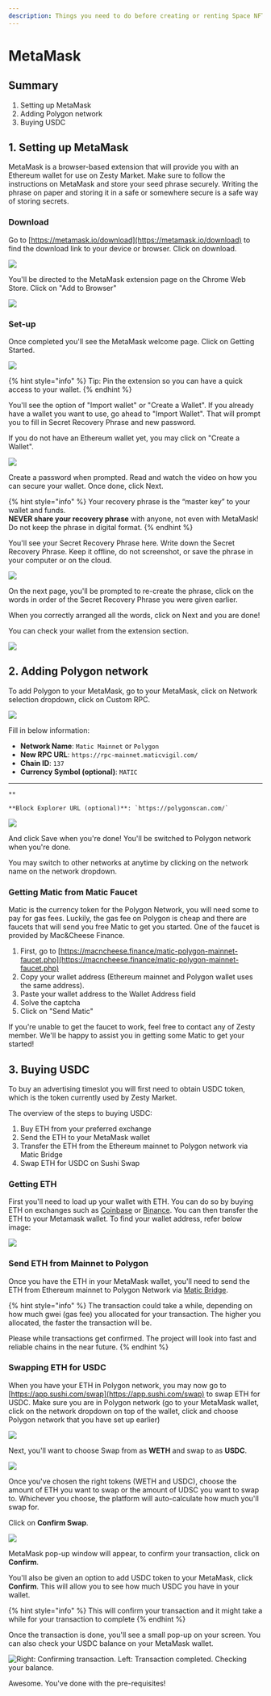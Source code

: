 ```yaml
---
description: Things you need to do before creating or renting Space NFT.
---
```


# MetaMask

## Summary

1. Setting up MetaMask
2. Adding Polygon network
3. Buying USDC

## 1. Setting up MetaMask

MetaMask is a browser-based extension that will provide you with an Ethereum wallet for use on Zesty Market. Make sure to follow the instructions on MetaMask and store your seed phrase securely. Writing the phrase on paper and storing it in a safe or somewhere secure is a safe way of storing secrets.

### Download

Go to [https://metamask.io/download](https://metamask.io/download) to find the download link to your device or browser. Click on download.

![](../.gitbook/assets/MM\_01\_Download.png)

You'll be directed to the MetaMask extension page on the Chrome Web Store. Click on "Add to Browser"

![](../.gitbook/assets/MM\_02\_extension.png)

### Set-up

Once completed you'll see the MetaMask welcome page. Click on Getting Started.

![](../.gitbook/assets/MM\_03\_GetStarted.png)

{% hint style="info" %}
Tip: Pin the extension so you can have a quick access to your wallet.
{% endhint %}

You'll see the option of "Import wallet" or "Create a Wallet". If you already have a wallet you want to use, go ahead to "Import Wallet". That will prompt you to fill in Secret Recovery Phrase and new password.

If you do not have an Ethereum wallet yet, you may click on "Create a Wallet".

![](../.gitbook/assets/MM\_04.1\_CreateNew.png)

Create a password when prompted. Read and watch the video on how you can secure your wallet. Once done, click Next.

{% hint style="info" %}
Your recovery phrase is the “master key” to your wallet and funds.\
**NEVER share your recovery phrase** with anyone, not even with MetaMask!\
Do not keep the phrase in digital format.
{% endhint %}

You'll see your Secret Recovery Phrase here. Write down the Secret Recovery Phrase. Keep it offline, do not screenshot, or save the phrase in your computer or on the cloud.

![](../.gitbook/assets/MM\_04.1\_CreateNew.png)

On the next page, you'll be prompted to re-create the phrase, click on the words in order of the Secret Recovery Phrase you were given earlier.

When you correctly arranged all the words, click on Next and you are done!

You can check your wallet from the extension section.

![](../.gitbook/assets/MM\_05\_DonePinned.png)

## 2. Adding Polygon network

To add Polygon to your MetaMask, go to your MetaMask, click on Network selection dropdown, click on Custom RPC.

![](../.gitbook/assets/Poly\_01.png)

Fill in below information:

* **Network Name**: `Matic Mainnet` or `Polygon`
* **New RPC URL**: `https://rpc-mainnet.maticvigil.com/`
* **Chain ID**: `137`
* **Currency Symbol (optional)**: `MATIC`
*   **    **

    **Block Explorer URL (optional)**: `https://polygonscan.com/`

![](../.gitbook/assets/Poly\_02.png)

And click Save when you're done! You'll be switched to Polygon network when you're done.

You may switch to other networks at anytime by clicking on the network name on the network dropdown.

### **Getting Matic from Matic Faucet**

Matic is the currency token for the Polygon Network, you will need some to pay for gas fees. Luckily, the gas fee on Polygon is cheap and there are faucets that will send you free Matic to get you started. One of the faucet is provided by Mac\&Cheese Finance.

1. First, go to [https://macncheese.finance/matic-polygon-mainnet-faucet.php](https://macncheese.finance/matic-polygon-mainnet-faucet.php)
2. Copy your wallet address (Ethereum mainnet and Polygon wallet uses the same address).
3. Paste your wallet address to the Wallet Address field
4. Solve the captcha
5. Click on "Send Matic"

If you're unable to get the faucet to work, feel free to contact any of Zesty member. We'll be happy to assist you in getting some Matic to get your started!

## 3. Buying USDC

To buy an advertising timeslot you will first need to obtain USDC token, which is the token currently used by Zesty Market.

The overview of the steps to buying USDC:

1. Buy ETH from your preferred exchange
2. Send the ETH to your MetaMask wallet
3. Transfer the ETH from the Ethereum mainnet to Polygon network via Matic Bridge
4. Swap ETH for USDC on Sushi Swap

### Getting ETH

First you'll need to load up your wallet with ETH. You can do so by buying ETH on exchanges such as [Coinbase](https://www.coinbase.com) or [Binance](https://www.binance.com/en). You can then transfer the ETH to your Metamask wallet. To find your wallet address, refer below image:

![](<../.gitbook/assets/01 Finding wallet account.png>)

### Send ETH from Mainnet to Polygon

Once you have the ETH in your MetaMask wallet, you'll need to send the ETH from Ethereum mainnet to Polygon Network via [Matic Bridge](https://wallet.matic.network/bridge/).

{% hint style="info" %}
The transaction could take a while, depending on how much gwei (gas fee) you allocated for your transaction. The higher you allocated, the faster the transaction will be.

Please while transactions get confirmed. The project will look into fast and reliable chains in the near future.
{% endhint %}

### Swapping ETH for USDC

When you have your ETH in Polygon network, you may now go to [https://app.sushi.com/swap](https://app.sushi.com/swap) to swap ETH for USDC. Make sure you are in Polygon network (go to your MetaMask wallet, click on the network dropdown on top of the wallet, click and choose Polygon network that you have set up earlier)

![](<../.gitbook/assets/sushi1 (1).png>)

Next, you'll want to choose Swap from as **WETH** and swap to as **USDC**.

![](../.gitbook/assets/sushi2.png)

Once you've chosen the right tokens (WETH and USDC), choose the amount of ETH you want to swap or the amount of UDSC you want to swap to. Whichever you choose, the platform will auto-calculate how much you'll swap for.

Click on **Confirm Swap**.

![](<../.gitbook/assets/sushi3 (1).png>)

MetaMask pop-up window will appear, to confirm your transaction, click on **Confirm**.

You'll also be given an option to add USDC token to your MetaMask, click **Confirm**. This will allow you to see how much USDC you have in your wallet.

{% hint style="info" %}
This will confirm your transaction and it might take a while for your transaction to complete
{% endhint %}

Once the transaction is done, you'll see a small pop-up on your screen. You can also check your USDC balance on your MetaMask wallet.&#x20;

![Right: Confirming transaction. Left: Transaction completed. Checking your balance.](../.gitbook/assets/sushi4.png)

Awesome. You've done with the pre-requisites!
